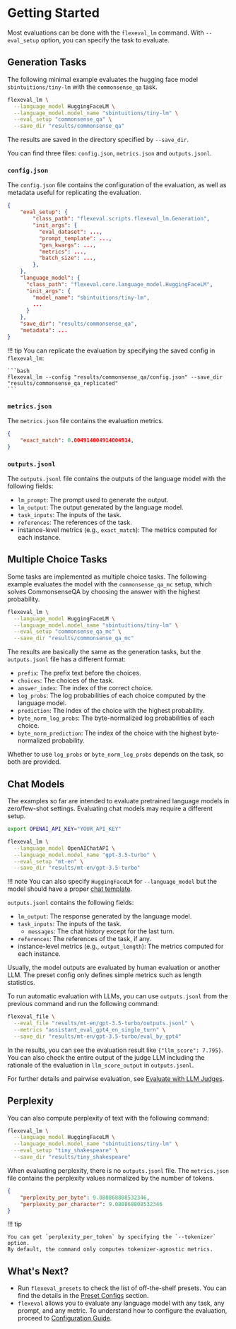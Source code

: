 # Getting Started

Most evaluations can be done with the `flexeval_lm` command.
With `--eval_setup` option, you can specify the task to evaluate.

## Generation Tasks

The following minimal example evaluates the hugging face model `sbintuitions/tiny-lm` with the `commonsense_qa` task.

```bash
flexeval_lm \
  --language_model HuggingFaceLM \
  --language_model.model_name "sbintuitions/tiny-lm" \
  --eval_setup "commonsense_qa" \
  --save_dir "results/commonsense_qa"
```

The results are saved in the directory specified by `--save_dir`.

You can find three files: `config.json`, `metrics.json` and `outputs.jsonl`.

### `config.json`

The `config.json` file contains the configuration of the evaluation, as well as metadata useful for replicating the evaluation.

```json
{
    "eval_setup": {
        "class_path": "flexeval.scripts.flexeval_lm.Generation",
        "init_args": {
          "eval_dataset": ...,
          "prompt_template": ...,
          "gen_kwargs": ...,
          "metrics": ...,
          "batch_size": ...,
        },
    },
    "language_model": {
      "class_path": "flexeval.core.language_model.HuggingFaceLM",
      "init_args": {
        "model_name": "sbintuitions/tiny-lm",
        ...
      }
    },
    "save_dir": "results/commonsense_qa",
    "metadata": ...
}
```

!!! tip
    You can replicate the evaluation by specifying the saved config in `flexeval_lm`:

    ```bash
    flexeval_lm --config "results/commonsense_qa/config.json" --save_dir "results/commonsense_qa_replicated"
    ```

### `metrics.json`

The `metrics.json` file contains the evaluation metrics.

```json
{
    "exact_match": 0.004914004914004914,
}
```

### `outputs.jsonl`

The `outputs.jsonl` file contains the outputs of the language model with the following fields:

- `lm_prompt`: The prompt used to generate the output.
- `lm_output`: The output generated by the language model.
- `task_inputs`: The inputs of the task.
- `references`: The references of the task.
- instance-level metrics (e.g., `exact_match`): The metrics computed for each instance.

## Multiple Choice Tasks

Some tasks are implemented as multiple choice tasks.
The following example evaluates the model with the `commonsense_qa_mc` setup, which solves CommonsenseQA by choosing the answer with the highest probability.

```bash
flexeval_lm \
  --language_model HuggingFaceLM \
  --language_model.model_name "sbintuitions/tiny-lm" \
  --eval_setup "commonsense_qa_mc" \
  --save_dir "results/commonsense_qa_mc"
```

The results are basically the same as the generation tasks, but the `outputs.jsonl` file has a different format:

- `prefix`: The prefix text before the choices.
- `choices`: The choices of the task.
- `answer_index`: The index of the correct choice.
- `log_probs`: The log probabilities of each choice computed by the language model.
- `prediction`: The index of the choice with the highest probability.
- `byte_norm_log_probs`: The byte-normalized log probabilities of each choice.
- `byte_norm_prediction`: The index of the choice with the highest byte-normalized probability.

Whether to use `log_probs` or `byte_norm_log_probs` depends on the task, so both are provided.

## Chat Models

The examples so far are intended to evaluate pretrained language models in zero/few-shot settings.
Evaluating chat models may require a different setup.

```bash
export OPENAI_API_KEY="YOUR_API_KEY"

flexeval_lm \
  --language_model OpenAIChatAPI \
  --language_model.model_name "gpt-3.5-turbo" \
  --eval_setup "mt-en" \
  --save_dir "results/mt-en/gpt-3.5-turbo"
```

!!! note
    You can also specify `HuggingFaceLM` for `--language_model` but the model should have a proper [chat template](https://huggingface.co/docs/transformers/main/en/chat_templating).

`outputs.jsonl` contains the following fields:

- `lm_output`: The response generated by the language model.
- `task_inputs`: The inputs of the task.
  - `messages`: The chat history except for the last turn.
- `references`: The references of the task, if any.
- instance-level metrics (e.g., `output_length`): The metrics computed for each instance.

Usually, the model outputs are evaluated by human evaluation or another LLM.
The preset config only defines simple metrics such as length statistics.

To run automatic evaluation with LLMs, you can use `outputs.jsonl` from the previous command and run the following command:

```bash
flexeval_file \
  --eval_file "results/mt-en/gpt-3.5-turbo/outputs.jsonl" \
  --metrics "assistant_eval_gpt4_en_single_turn" \
  --save_dir "results/mt-en/gpt-3.5-turbo/eval_by_gpt4"
```

In the results, you can see the evaluation result like `{"llm_score": 7.795}`.
You can also check the entire output of the judge LLM including the rationale of the evaluation in `llm_score_output` in `outputs.jsonl`.

For further details and pairwise evaluation, see [Evaluate with LLM Judges](./how_to/eval_with_llm_judges.md).

## Perplexity

You can also compute perplexity of text with the following command:

```bash
flexeval_lm \
  --language_model HuggingFaceLM \
  --language_model.model_name "sbintuitions/tiny-lm" \
  --eval_setup "tiny_shakespeare" \
  --save_dir "results/tiny_shakespeare"
```

When evaluating perplexity, there is no `outputs.jsonl` file.
The `metrics.json` file contains the perplexity values normalized by the number of tokens.

```json
{
    "perplexity_per_byte": 9.080868808532346,
    "perplexity_per_character": 9.080868808532346
}
```

!!! tip

    You can get `perplexity_per_token` by specifying the `--tokenizer` option. 
    By default, the command only computes tokenizer-agnostic metrics.

## What's Next?

- Run `flexeval_presets` to check the list of off-the-shelf presets. You can find the details in the [Preset Configs](./preset_configs/index.md) section.
- `flexeval` allows you to evaluate any language model with any task, any prompt, and any metric.
To understand how to configure the evaluation, proceed to [Configuration Guide](./configuration_guide.md).
